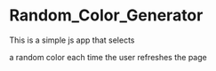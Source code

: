 # Random_Color_Generator
This is a simple js app that selects

 a random color 
each time the user refreshes the page
